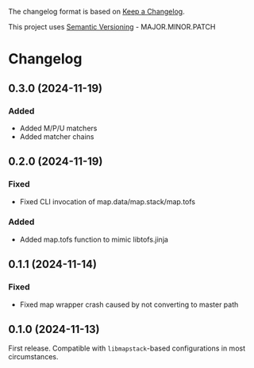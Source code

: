 The changelog format is based on [Keep a Changelog](https://keepachangelog.com/en/1.0.0/).

This project uses [Semantic Versioning](https://semver.org/) - MAJOR.MINOR.PATCH

# Changelog

## 0.3.0 (2024-11-19)


### Added

- Added M/P/U matchers
- Added matcher chains


## 0.2.0 (2024-11-19)


### Fixed

- Fixed CLI invocation of map.data/map.stack/map.tofs


### Added

- Added map.tofs function to mimic libtofs.jinja


## 0.1.1 (2024-11-14)


### Fixed

- Fixed map wrapper crash caused by not converting to master path


## 0.1.0 (2024-11-13)

First release. Compatible with `libmapstack`-based configurations in most circumstances.
